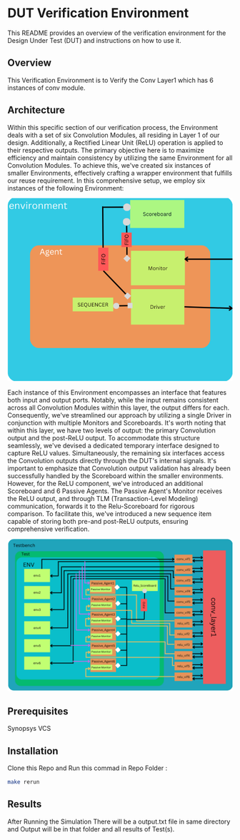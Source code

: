 # DUT Verification Environment

This README provides an overview of the verification environment for the Design Under Test (DUT) and instructions on how to use it.

## Overview

This Verification Environment is to Verify the Conv Layer1 which has 6 instances of conv module. 

## Architecture

Within this specific section of our verification process, the Environment deals with a set of six Convolution Modules, all residing in Layer 1 of our design. Additionally, a Rectified Linear Unit (ReLU) operation is applied to their respective outputs. The primary objective here is to maximize efficiency and maintain consistency by utilizing the same Environment for all Convolution Modules. To achieve this, we've created six instances of smaller Environments, effectively crafting a wrapper environment that fulfills our reuse requirement.
In this comprehensive setup, we employ six instances of the following Environment:


![Verification Environment Architecture](Conv_env_only.png)

Each instance of this Environment encompasses an interface that features both input and output ports. Notably, while the input remains consistent across all Convolution Modules within this layer, the output differs for each. Consequently, we've streamlined our approach by utilizing a single Driver in conjunction with multiple Monitors and Scoreboards. It's worth noting that within this layer, we have two levels of output: the primary Convolution output and the post-ReLU output.
To accommodate this structure seamlessly, we've devised a dedicated temporary interface designed to capture ReLU values. Simultaneously, the remaining six interfaces access the Convolution outputs directly through the DUT's internal signals.
It's important to emphasize that Convolution output validation has already been successfully handled by the Scoreboard within the smaller environments. However, for the ReLU component, we've introduced an additional Scoreboard and 6 Passive Agents. The Passive Agent's Monitor receives the ReLU output, and through TLM (Transaction-Level Modeling) communication, forwards it to the Relu-Scoreboard for rigorous comparison. To facilitate this, we've introduced a new sequence item capable of storing both pre-and post-ReLU outputs, ensuring comprehensive verification.


![Verification Environment Architecture](Conv_layer_1.png)

## Prerequisites

Synopsys VCS

## Installation

Clone this Repo and Run this commad in Repo Folder : 
```bash
make rerun
```

## Results 
After Running the Simulation There will be a output.txt file in same directory and Output will be in that folder and all results of Test(s).
